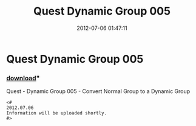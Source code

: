 ﻿---
pid:            3501
parent:         0
children:       
poster:         Vidrine
title:          Quest Dynamic Group 005
date:           2012-07-06 01:47:11
format:         posh
---

# Quest Dynamic Group 005

### [download](3501.ps1)"

Quest - Dynamic Group 005 - Convert Normal Group to a Dynamic Group

```posh
<#
2012.07.06
Information will be uploaded shortly.
#>
```
